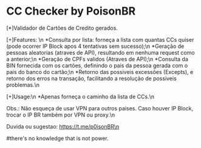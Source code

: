 # CC Checker by PoisonBR

[*]Validador de Cartões de Credito gerados.

[+]Features: \n
*Consulta por lista: forneça a lista com quantas CCs quiser (pode ocorrer IP Block apos 4 tentativas sem sucesso);\n
*Geração de pessoas aleatorias (atraves de API), resultando em nenhuma request como a anterior;\n
*Geração de CPFs validos (Atraves de API);\n
*Consulta da BIN fornecida com os cartões, definindo o pais da pessoa gerada com o pais do banco do cartão;\n
*Retorno das possiveis excessões (Excepts), e retorno dos erros na transação, facilitando a resolução de possiveis problemas.\n

[+]Usage:\n
*Apenas forneça o caminho da lista de CCs.\n

Obs.: Não esqueça de usar VPN para outros paises. Caso houver IP Block, trocar o IP BR também por VPN ou proxy.\n

Duvida ou sugestao: https://t.me/p0isonBR\n

#there's no knowledge that is not power.
